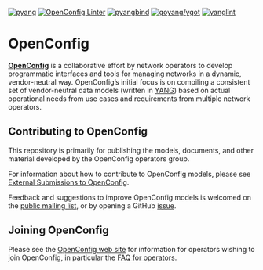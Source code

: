 [![pyang](https://storage.googleapis.com/openconfig/compatibility-badges/openconfig-public:pyang.svg)](https://storage.googleapis.com/openconfig/compatibility-badges/openconfig-public:pyang.html)
[![OpenConfig Linter](https://storage.googleapis.com/openconfig/compatibility-badges/openconfig-public:oc-pyang.svg)](https://storage.googleapis.com/openconfig/compatibility-badges/openconfig-public:oc-pyang.html)
[![pyangbind](https://storage.googleapis.com/openconfig/compatibility-badges/openconfig-public:pyangbind.svg)](https://storage.googleapis.com/openconfig/compatibility-badges/openconfig-public:pyangbind.html)
[![goyang/ygot](https://storage.googleapis.com/openconfig/compatibility-badges/openconfig-public:goyang-ygot.svg)](https://storage.googleapis.com/openconfig/compatibility-badges/openconfig-public:goyang-ygot.html)
[![yanglint](https://storage.googleapis.com/openconfig/compatibility-badges/openconfig-public:yanglint.svg)](https://storage.googleapis.com/openconfig/compatibility-badges/openconfig-public:yanglint.html)

# OpenConfig
[**OpenConfig**](http://www.openconfig.net) is a collaborative effort by network
operators to develop programmatic interfaces and tools for managing networks in
a dynamic, vendor-neutral way.  OpenConfig’s initial focus is on compiling a
consistent set of vendor-neutral data models (written in
[YANG](http://datatracker.ietf.org/doc/rfc6020/)) based on actual operational
needs from use cases and requirements from multiple network operators.

## Contributing to OpenConfig

This repository is primarily for publishing the models, documents, and other
material developed by the OpenConfig operators group.

For information about how to contribute to OpenConfig models, please
see [External Submissions to OpenConfig](doc/contributions-guide.md).

Feedback and suggestions to improve OpenConfig models is welcomed on the
[public mailing list](https://groups.google.com/forum/?hl=en#!forum/netopenconfig),
or by opening a GitHub [issue](https://github.com/openconfig/public/issues).

## Joining OpenConfig

Please see the [OpenConfig web site](http://www.openconfig.net) for information
for operators wishing to join OpenConfig, in particular the
[FAQ for operators](http://openconfig.net/docs/faq-for-operators/).

